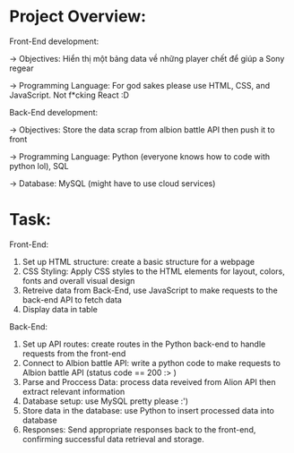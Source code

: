 # Project Overview:  

Front-End development:

-> Objectives: Hiển thị một bảng data về những player chết để giúp a Sony regear

-> Programming Language: For god sakes please use HTML, CSS, and JavaScript. Not f*cking React :D  

Back-End development:

-> Objectives: Store the data scrap from albion battle API then push it to front

-> Programming Language: Python (everyone knows how to code with python lol), SQL

-> Database: MySQL (might have to use cloud services)

# Task:

Front-End:

1. Set up HTML structure: create a basic structure for a webpage
2. CSS Styling: Apply CSS styles to the HTML elements for layout, colors, fonts and overall visual design
3. Retreive data from Back-End, use JavaScript to make requests to the back-end API to fetch data
4. Display data in table

Back-End:

1. Set up API routes: create routes in the Python back-end to handle requests from the front-end
2. Connect to Albion battle API: write a python code to make requests to Albion battle API (status code == 200 :> )
3. Parse and Proccess Data: process data reveived from Alion API then extract relevant information
4. Database setup: use MySQL pretty please :')
5. Store data in the database: use Python to insert processed data into database
6. Responses: Send appropriate responses back to the front-end, confirming successful data retrieval and storage.
